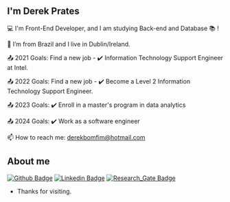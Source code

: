 ## I'm Derek Prates


:computer: I'm Front-End Developer, and I am studying Back-end and Database :books: !

:house_with_garden: I’m from Brazil and I live in Dublin/Ireland.

:outbox_tray: 2021 Goals: Find a new job - :heavy_check_mark: 
Information Technology Support Engineer at Intel.

:outbox_tray: 2022 Goals: Find a new job - :heavy_check_mark: 
Become a Level 2 Information Technology Support Engineer.

:outbox_tray: 2023 Goals: :heavy_check_mark: 
Enroll in a master's program in data analytics

:outbox_tray: 2024 Goals: :heavy_check_mark: 
Work as a software engineer 

📫 How to reach me: derekbomfim@hotmail.com
 

## About me

[![Github Badge](https://img.shields.io/badge/-Github-000?style=flat-square&logo=Github&logoColor=white&link=https://github.com/derekbomfimprates)](https://github.com/derekbomfimprates) [![Linkedin Badge](https://img.shields.io/badge/-LinkedIn-blue?style=flat-square&logo=Linkedin&logoColor=white&link=https://www.linkedin.com/in/derekprates/)]( https://www.linkedin.com/in/derekprates/) [![Research_Gate Badge](https://img.shields.io/badge/Research_Gate-00CCBB.svg?&style=flat-square&logo=ResearchGate&logoColor=white&link=https://www.researchgate.net/profile/Derek-Prates)]( https://www.researchgate.net/profile/Derek-Prates) 


- Thanks for visiting.

<!---
derekbomfimprates/derekbomfimprates is a ✨ special ✨ repository because its `README.md` (this file) appears on your GitHub profile.
You can click the Preview link to take a look at your changes.
--->
